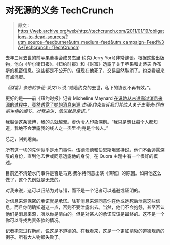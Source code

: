 # 对死源的义务 TechCrunch

> 原文：<https://web.archive.org/web/http://techcrunch.com/2011/01/19/obligations-to-dead-sources/?utm_source=feedburner&utm_medium=feed&utm_campaign=Feed%3A+Techcrunch+(TechCrunch>)

去年三月去世的前苹果董事会成员杰里·约克(Jerry York)非常健谈。根据这些出版物，他向《华尔街日报》、《纽约时报》和《财富》透露了关于苹果和史蒂夫·乔布斯的机密信息。这些都是不公开的，但现在他死了，交易显然取消了。约克看起来有点混蛋。

*《财富》杂志的多伦·莱文*T5 说:“随着约克的去世，私下的协议不再有效。”。

更好的是——前《纽约时报》记者 Micheline Maynard [在说她从未透露过消息来源的过程中，竟然透露了她的消息来源](https://web.archive.org/web/20230205000617/http://twitter.com/#!/MickiMaynard/status/27496785383522304):*杰瑞·约克告诉我们其他人关于史蒂夫·乔布斯生病的细节。对我来说，承诺就是承诺。”*

我越读这条微博，我的头就越晕。虚伪令人印象深刻。“我只是想让每个人都知道，我绝不会泄露我的线人之一杰里·约克是个线人。”

总之，回到地面。

所有这一切的先例似乎是水门事件。伍德沃德和伯恩斯坦坚持说，他们不会透露深喉的身份，直到他去世或同意透露他的身份。在 Quora 主题中有一个很好的概述。

目前还不清楚水门事件是否是马克·费尔特同意出演《深喉》的原因。如果他这么做了，这个先例就是无效的。

对我来说，这可以归结为对与错，而不是一个记者可以逃避或证明的。

对信息来源保密的承诺就是承诺。除非消息来源同意你在他或她死后泄露这些信息，而且你明确知道这一点，否则不要泄露出去。当然，他们不会抱怨，甚至否认他们是消息来源，所以你是清白的。但是对某人的承诺应该是最终的。这不是一个你可以寻找免责条款的情况。

记者抱怨过程新闻，说这是不道德的。在我看来，这是一个更加清晰的道德规范的例子。所有大人物都失败了。